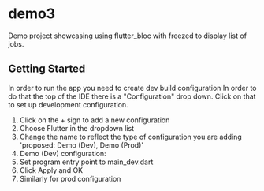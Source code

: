 # demo3

Demo project showcasing using flutter_bloc with freezed to display list of jobs.

## Getting Started

In order to run the app you need to create dev build configuration In order to do that the top of the IDE there is a "Configuration" drop down. Click on that to set up development configuration.

1. Click on the + sign to add a new configuration
2. Choose Flutter in the dropdown list
3. Change the name to reflect the type of configuration you are adding 'proposed: Demo (Dev), Demo (Prod)'
4. Demo (Dev) configuration:
5. Set program entry point to main_dev.dart
6. Click Apply and OK
7. Similarly for prod configuration

